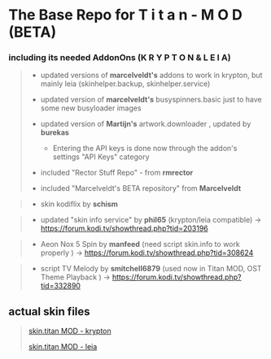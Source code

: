 # The Base Repo for **T i t a n - M O D (BETA)**


### including its needed AddonOns **(K R Y P T O N**   &  **L E I A)**
 
> - updated versions of **marcelveldt's** addons to work in krypton, but mainly leia (skinhelper.backup, skinhelper.service)
>
> - updated version  of **marcelveldt's** busyspinners.basic just to have some new busyloader images
>
> - updated version  of **Martijn's** artwork.downloader , updated by **burekas**
>      - Entering the API keys is done now through the addon's settings "API Keys" category
>
> - included "Rector Stuff Repo" - from **rmrector**
>
> - included "Marcelveldt's BETA repository" from **Marcelveldt**

> - skin kodiflix by **schism**

> - updated "skin info service" by **phil65** (krypton/leia compatible) -> https://forum.kodi.tv/showthread.php?tid=203196

> - Aeon Nox 5 Spin by **manfeed** (need script skin.info to work properly ) -> https://forum.kodi.tv/showthread.php?tid=308624

> - script TV Melody by **smitchell6879** (used now in Titan MOD, OST Theme Playback ) -> https://forum.kodi.tv/showthread.php?tid=332890


## actual skin files
> [skin.titan MOD - krypton](https://github.com/marduklev/skin.titan.krypton.mod/)
> 	
> [skin.titan MOD - leia](https://github.com/marduklev/skin.titan.mod.beta.leia/)
